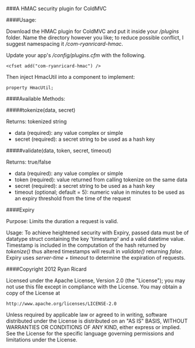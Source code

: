 ###A HMAC security plugin for ColdMVC

####Usage:

Download the HMAC plugin for ColdMVC and put it inside your _/plugins_ folder. Name the directory however you like; to reduce possible conflict, I suggest namespacing it _/com-ryanricard-hmac_.

Update your app's _/config/plugins.cfm_ with the following.

	<cfset add("com-ryanricard-hmac") />

Then inject HmacUtil into a component to implement:

<pre>
<code>property HmacUtil;</code>
</pre>

####Available Methods:

#####tokenize(data, secret)

Returns: tokenized string

* data (required): any value complex or simple
* secret (required): a secret string to be used as a hash key

#####validate(data, token, secret, timeout)

Returns: true/false

* data (required): any value complex or simple
* token (required): value returned from calling tokenize on the same data
* secret (required): a secret string to be used as a hash key
* timeout (optional; default = 5): numeric value in minutes to be used as an expiry threshold from the time of the request

####Expiry

Purpose: Limits the duration a request is valid.

Usage: To achieve heightened security with Expiry, passed data must be of datatype struct containing the key 'timestamp' and a valid datetime value.  Timestamp is included in the computation of the hash returned by _tokenize()_ thus altered timestamps will result in _validate()_ returning _false_.  Expiry uses _server-time + timeout_ to determine the expiration of requests.



####Copyright 2012 Ryan Ricard

Licensed under the Apache License, Version 2.0 (the "License");
you may not use this file except in compliance with the License.
You may obtain a copy of the License at

    http://www.apache.org/licenses/LICENSE-2.0

Unless required by applicable law or agreed to in writing, software
distributed under the License is distributed on an "AS IS" BASIS,
WITHOUT WARRANTIES OR CONDITIONS OF ANY KIND, either express or implied.
See the License for the specific language governing permissions and
limitations under the License.